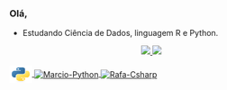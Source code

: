 ### Olá, 

- Estudando Ciência de Dados, linguagem R e Python.
<div align="center">
  <a href="https://github.com/Mkazuhikovakassugui">
  <img height="170em" src="https://github-readme-stats.vercel.app/api?username=Mkazuhikovakassugui&show_icons=true&theme=light&include_all_commits=true&count_private=true"/>
  <img height="170em" src="https://github-readme-stats.vercel.app/api/top-langs/?username=Mkazuhikovakassugui&layout=compact&langs_count=7&theme=light"/>
</div>
<div style="display: inline_block"><br>
  <img align="center" alt="Marcio-Python" height="30" width="40" src="https://raw.githubusercontent.com/devicons/devicon/master/icons/python/python-original.svg">
    <img align="center" alt="Marcio-Python" height="30" width="40" src="https://cdn.jsdelivr.net/gh/devicons/devicon/icons/java/java-original.svg">
  <img align="center" alt="Rafa-Csharp" height="30" width="40" src="https://cdn.jsdelivr.net/gh/devicons/devicon/icons/c/c-original.svg">
</div>
 
